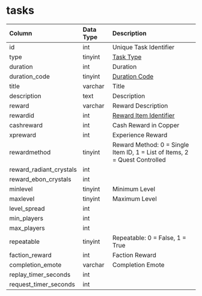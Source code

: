 # tasks

| Column | Data Type | Description |
| :--- | :--- | :--- |
| id | int | Unique Task Identifier |
| type | tinyint | [Task Type](../../../../server/task-system-guide/task-types) |
| duration | int | Duration |
| duration_code | tinyint | [Duration Code](../../../../server/task-system-guide/task-duration-codes) |
| title | varchar | Title |
| description | text | Description |
| reward | varchar | Reward Description |
| rewardid | int | [Reward Item Identifier](../../schema/items/items.md) |
| cashreward | int | Cash Reward in Copper |
| xpreward | int | Experience Reward |
| rewardmethod | tinyint | Reward Method: 0 = Single Item ID, 1 = List of Items, 2 = Quest Controlled |
| reward_radiant_crystals | int |  |
| reward_ebon_crystals | int |  |
| minlevel | tinyint | Minimum Level |
| maxlevel | tinyint | Maximum Level |
| level_spread | int |  |
| min_players | int |  |
| max_players | int |  |
| repeatable | tinyint | Repeatable: 0 = False, 1 = True |
| faction_reward | int | Faction Reward |
| completion_emote | varchar | Completion Emote |
| replay_timer_seconds | int |  |
| request_timer_seconds | int |  |

